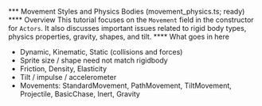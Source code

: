*** Movement Styles and Physics Bodies (movement_physics.ts; ready)
**** Overview
This tutorial focuses on the `Movement` field in the constructor for `Actors`.
It also discusses important issues related to rigid body types, physics
properties, gravity, shapes, and tilt.
**** What goes in here
- Dynamic, Kinematic, Static (collisions and forces)
- Sprite size / shape need not match rigidbody
- Friction, Density, Elasticity
- Tilt / impulse / accelerometer
- Movements: StandardMovement, PathMovement, TiltMovement, Projectile,
  BasicChase, Inert, Gravity

